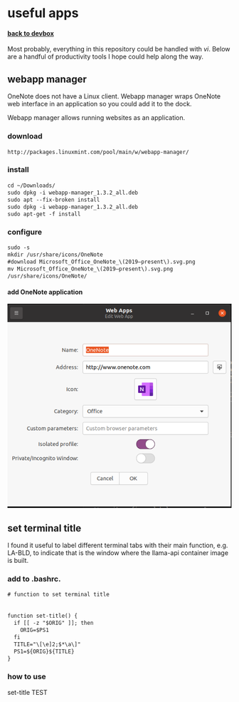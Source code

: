 # useful apps
#### <div style="text-align: left"> <a href="devbox.md"><b>back to devbox</b></a> <br/></div>

Most probably, everything in this repository could be handled with *vi*. Below are a handful of productivity tools I hope could help along the way.

## webapp manager
OneNote does not have a Linux client. Webapp manager wraps OneNote web interface in an application so you could add it to the dock.

Webapp manager allows running websites as an application.

### download 

    http://packages.linuxmint.com/pool/main/w/webapp-manager/ 

### install 

```
cd ~/Downloads/ 
sudo dpkg -i webapp-manager_1.3.2_all.deb   
sudo apt --fix-broken install 
sudo dpkg -i webapp-manager_1.3.2_all.deb   
sudo apt-get -f install   
```
 
### configure

```
sudo -s 
mkdir /usr/share/icons/OneNote 
#download Microsoft_Office_OneNote_\(2019–present\).svg.png 
mv Microsoft_Office_OneNote_\(2019–present\).svg.png /usr/share/icons/OneNote/ 
``` 

#### add OneNote application
![alt text](/docs/devbox/images/onenote_configuration.png)

## set terminal title
I found it useful to label different terminal tabs with their main function, e.g. LA-BLD, to indicate that is the window where the llama-api container image is built.

### add to .bashrc.

```
# function to set terminal title   
 

function set-title() { 
  if [[ -z "$ORIG" ]]; then 
    ORIG=$PS1 
  fi 
  TITLE="\[\e]2;$*\a\]" 
  PS1=${ORIG}${TITLE} 
} 

``` 

### how to use

set-title TEST 

 